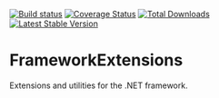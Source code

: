 [![Build status](https://ci.appveyor.com/api/projects/status/tnl0g49gs20m9wee/branch/master?svg=true)](https://ci.appveyor.com/project/jam40jeff/frameworkextensions/branch/master)
[![Coverage Status](https://coveralls.io/repos/jam40jeff/FrameworkExtensions/badge.svg?branch=master)](https://coveralls.io/r/jam40jeff/FrameworkExtensions?branch=master)
[![Total Downloads](https://img.shields.io/nuget/dt/MorseCode.FrameworkExtensions.svg)](http://www.nuget.org/packages/MorseCode.FrameworkExtensions/)
[![Latest Stable Version](https://img.shields.io/nuget/v/MorseCode.FrameworkExtensions.svg)](http://www.nuget.org/packages/MorseCode.FrameworkExtensions/)

FrameworkExtensions
===================

Extensions and utilities for the .NET framework.
